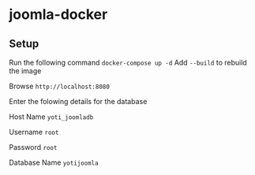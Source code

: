 # joomla-docker

## Setup
Run the following command `docker-compose up -d` Add `--build` to rebuild the image

Browse `http://localhost:8080`

Enter the folowing details for the database

Host Name `yoti_joomladb`

Username `root`

Password `root`

Database Name `yotijoomla`

